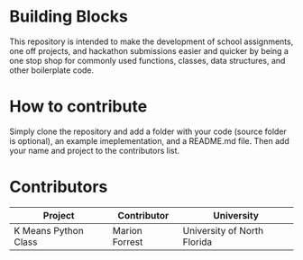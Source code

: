# Building Blocks

This repository is intended to make the development of school assignments, one off projects, and hackathon submissions easier and quicker by being a one stop shop for commonly used functions, classes, data structures, and other boilerplate code.

# How to contribute

Simply clone the repository and add a folder with your code (source folder is optional), an example imeplementation, and a README.md file.
Then add your name and project to the contributors list.

# Contributors

| Project |  Contributor | University |
|---|---|---|
| K Means Python Class | Marion Forrest | University of North Florida |